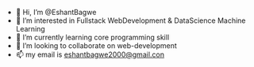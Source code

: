 - 👋 Hi, I’m @EshantBagwe
- 👀 I’m interested in Fullstack WebDevelopment & DataScience Machine Learning
- 🌱 I’m currently learning core programming skill
- 💞️ I’m looking to collaborate on web-development
- 📫 my email is eshantbagwe2000@gmail.con

<!---
EshantBagwe/EshantBagwe is a ✨ special ✨ repository because its `README.md` (this file) appears on your GitHub profile.
You can click the Preview link to take a look at your changes.
--->
